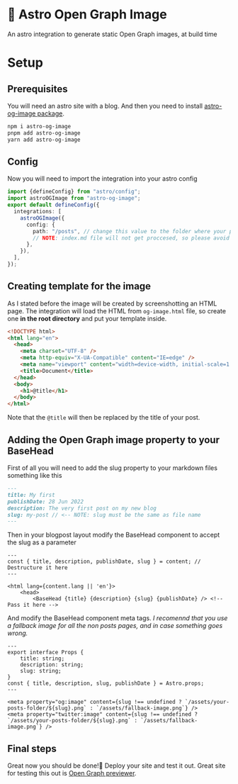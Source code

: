 # :rocket: Astro Open Graph Image
An astro integration to generate static Open Graph images, at build time

# Setup
## Prerequisites

You will need an astro site with a blog. And then you need to install [astro-og-image package](https://www.npmjs.com/package/astro-og-image).

```bash
npm i astro-og-image
pnpm add astro-og-image
yarn add astro-og-image
```
 
## Config
Now you will need to import the integration into your astro config

```typescript
import {defineConfig} from "astro/config";
import astroOGImage from "astro-og-image";
export default defineConfig({
  integrations: [
    astroOGImage({
      config: {
        path: "/posts", // change this value to the folder where your posts are
        // NOTE: index.md file will not get proccesed, so please avoid it
      },
    }),
  ],
});
```

## Creating template for the image

As I stated before the image will be created by screenshotting an HTML page. The integration will load the HTML from `og-image.html` file, so create one **in the root directory** and put your template inside.

```html
<!DOCTYPE html>
<html lang="en">
  <head>
    <meta charset="UTF-8" />
    <meta http-equiv="X-UA-Compatible" content="IE=edge" />
    <meta name="viewport" content="width=device-width, initial-scale=1.0" />
    <title>Document</title>
  </head>
  <body>
    <h1>@title</h1>
  </body>
</html>
```


Note that the `@title` will then be replaced by the title of your post.

## Adding the Open Graph image property to your BaseHead

First of all you will need to add the slug property to your markdown files something like this

```md
---
title: My first
publishDate: 28 Jun 2022
description: The very first post on my new blog
slug: my-post // <-- NOTE: slug must be the same as file name
---
```


Then in your blogpost layout modify the BaseHead component to accept the slug as a parameter

```astro
---
const { title, description, publishDate, slug } = content; // Destructure it here
---

<html lang={content.lang || 'en'}>
	<head>
		<BaseHead {title} {description} {slug} {publishDate} /> <!-- Pass it here -->
```

And modify the BaseHead component meta tags.
_I recomennd that you use a fallback image for all the non posts pages, and in case something goes wrong._

```astro
---
export interface Props {
	title: string;
	description: string;
	slug: string;
}
const { title, description, slug, publishDate } = Astro.props;
---

<meta property="og:image" content={slug !== undefined ? `/assets/your-posts-folder/${slug}.png` : `/assets/fallback-image.png`} />
<meta property="twitter:image" content={slug !== undefined ? `/assets/your-posts-folder/${slug}.png` : `/assets/fallback-image.png`} />
```


## Final steps

Great now you should be done!🎉 Deploy your site and test it out. Great site for testing this out is [Open Graph previewer](https://www.opengraph.xyz/).



